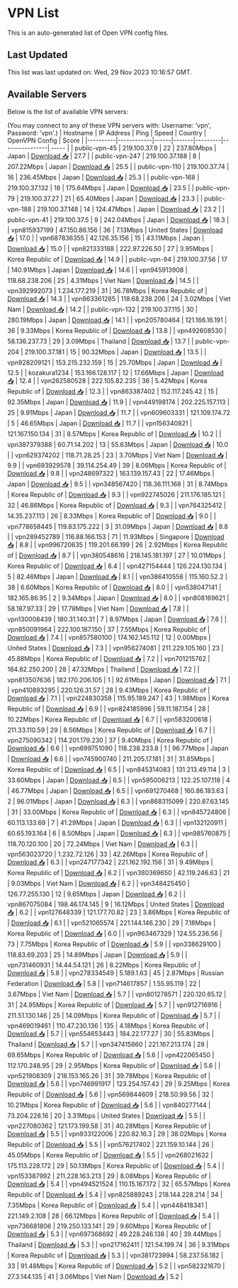 # VPN List

This is an auto-generated list of Open VPN config files.

## Last Updated

This list was last updated on: Wed, 29 Nov 2023 10:16:57 GMT.

## Available Servers

Below is the list of available VPN servers:

(You may connect to any of these VPN servers with: Username: 'vpn', Password: 'vpn'.)
| Hostname | IP Address | Ping | Speed | Country | OpenVPN Config | Score |
|----------|------------|------|-------|---------|----------------| ----- |
| public-vpn-45 | 219.100.37.9 | 22 | 237.80Mbps | Japan | [Download 📥](./configs/server_0_JP.ovpn) | 27.7 |
| public-vpn-247 | 219.100.37.188 | 8 | 207.22Mbps | Japan | [Download 📥](./configs/server_1_JP.ovpn) | 25.5 |
| public-vpn-110 | 219.100.37.74 | 16 | 236.45Mbps | Japan | [Download 📥](./configs/server_2_JP.ovpn) | 25.3 |
| public-vpn-168 | 219.100.37.132 | 18 | 175.64Mbps | Japan | [Download 📥](./configs/server_3_JP.ovpn) | 23.5 |
| public-vpn-79 | 219.100.37.27 | 21 | 65.40Mbps | Japan | [Download 📥](./configs/server_4_JP.ovpn) | 23.3 |
| public-vpn-188 | 219.100.37.148 | 14 | 124.47Mbps | Japan | [Download 📥](./configs/server_5_JP.ovpn) | 23.2 |
| public-vpn-41 | 219.100.37.5 | 9 | 242.04Mbps | Japan | [Download 📥](./configs/server_6_JP.ovpn) | 18.3 |
| vpn815937199 | 47.150.86.156 | 36 | 7.13Mbps | United States | [Download 📥](./configs/server_7_US.ovpn) | 17.0 |
| vpn687836355 | 42.126.35.156 | 15 | 43.11Mbps | Japan | [Download 📥](./configs/server_8_JP.ovpn) | 15.0 |
| vpn821333188 | 222.97.226.50 | 27 | 3.95Mbps | Korea Republic of | [Download 📥](./configs/server_9_KR.ovpn) | 14.9 |
| public-vpn-94 | 219.100.37.56 | 17 | 140.91Mbps | Japan | [Download 📥](./configs/server_10_JP.ovpn) | 14.6 |
| vpn945913908 | 118.68.238.206 | 25 | 4.31Mbps | Viet Nam | [Download 📥](./configs/server_11_VN.ovpn) | 14.5 |
| vpn392992073 | 1.234.177.219 | 31 | 36.78Mbps | Korea Republic of | [Download 📥](./configs/server_12_KR.ovpn) | 14.3 |
| vpn863361285 | 118.68.238.206 | 24 | 3.02Mbps | Viet Nam | [Download 📥](./configs/server_13_VN.ovpn) | 14.2 |
| public-vpn-132 | 219.100.37.115 | 30 | 280.19Mbps | Japan | [Download 📥](./configs/server_14_JP.ovpn) | 14.1 |
| vpn205780464 | 121.166.16.191 | 36 | 9.33Mbps | Korea Republic of | [Download 📥](./configs/server_15_KR.ovpn) | 13.8 |
| vpn492608530 | 58.136.237.73 | 29 | 3.09Mbps | Thailand | [Download 📥](./configs/server_16_TH.ovpn) | 13.7 |
| public-vpn-204 | 219.100.37.181 | 15 | 90.32Mbps | Japan | [Download 📥](./configs/server_17_JP.ovpn) | 13.5 |
| vpn928209121 | 153.215.232.159 | 15 | 25.70Mbps | Japan | [Download 📥](./configs/server_18_JP.ovpn) | 12.5 |
| kozakura1234 | 153.166.128.117 | 12 | 17.66Mbps | Japan | [Download 📥](./configs/server_19_JP.ovpn) | 12.4 |
| vpn262580528 | 222.105.82.235 | 36 | 5.42Mbps | Korea Republic of | [Download 📥](./configs/server_20_KR.ovpn) | 12.3 |
| vpn863387402 | 152.117.245.42 | 15 | 92.35Mbps | Japan | [Download 📥](./configs/server_21_JP.ovpn) | 11.9 |
| vpn449198174 | 202.225.157.113 | 25 | 9.91Mbps | Japan | [Download 📥](./configs/server_22_JP.ovpn) | 11.7 |
| vpn609603331 | 121.109.174.72 | 5 | 46.65Mbps | Japan | [Download 📥](./configs/server_23_JP.ovpn) | 11.7 |
| vpn156340821 | 121.167.150.134 | 31 | 8.57Mbps | Korea Republic of | [Download 📥](./configs/server_24_KR.ovpn) | 10.2 |
| vpn387379388 | 60.71.14.202 | 13 | 55.63Mbps | Japan | [Download 📥](./configs/server_25_JP.ovpn) | 10.0 |
| vpn629374202 | 118.71.28.25 | 23 | 3.70Mbps | Viet Nam | [Download 📥](./configs/server_26_VN.ovpn) | 9.9 |
| vpn693929578 | 39.114.254.49 | 39 | 8.06Mbps | Korea Republic of | [Download 📥](./configs/server_27_KR.ovpn) | 9.8 |
| vpn248697322 | 163.139.157.43 | 22 | 17.46Mbps | Japan | [Download 📥](./configs/server_28_JP.ovpn) | 9.5 |
| vpn348567420 | 118.36.111.168 | 31 | 8.74Mbps | Korea Republic of | [Download 📥](./configs/server_29_KR.ovpn) | 9.3 |
| vpn922745026 | 211.176.185.121 | 32 | 46.86Mbps | Korea Republic of | [Download 📥](./configs/server_30_KR.ovpn) | 9.3 |
| vpn764325412 | 14.35.237.113 | 26 | 8.33Mbps | Korea Republic of | [Download 📥](./configs/server_31_KR.ovpn) | 9.0 |
| vpn778658445 | 119.83.175.222 | 3 | 31.09Mbps | Japan | [Download 📥](./configs/server_32_JP.ovpn) | 8.8 |
| vpn289452789 | 116.88.166.153 | 71 | 11.93Mbps | Singapore | [Download 📥](./configs/server_33_SG.ovpn) | 8.8 |
| vpn996720635 | 119.201.66.199 | 26 | 2.92Mbps | Korea Republic of | [Download 📥](./configs/server_34_KR.ovpn) | 8.7 |
| vpn380548616 | 218.145.181.197 | 27 | 10.01Mbps | Korea Republic of | [Download 📥](./configs/server_35_KR.ovpn) | 8.4 |
| vpn427154444 | 126.224.130.134 | 5 | 82.46Mbps | Japan | [Download 📥](./configs/server_36_JP.ovpn) | 8.1 |
| vpn386410558 | 115.160.52.2 | 38 | 6.60Mbps | Korea Republic of | [Download 📥](./configs/server_37_KR.ovpn) | 8.0 |
| vpn538047141 | 182.165.86.95 | 2 | 9.34Mbps | Japan | [Download 📥](./configs/server_38_JP.ovpn) | 8.0 |
| vpn808169621 | 58.187.97.33 | 29 | 17.78Mbps | Viet Nam | [Download 📥](./configs/server_39_VN.ovpn) | 7.8 |
| vpn130008439 | 180.31.140.31 | 7 | 8.97Mbps | Japan | [Download 📥](./configs/server_40_JP.ovpn) | 7.6 |
| vpn850091964 | 222.100.187.150 | 37 | 7.55Mbps | Korea Republic of | [Download 📥](./configs/server_41_KR.ovpn) | 7.4 |
| vpn857580100 | 174.162.145.112 | 12 | 0.00Mbps | United States | [Download 📥](./configs/server_42_US.ovpn) | 7.3 |
| vpn956274081 | 211.229.105.160 | 23 | 45.88Mbps | Korea Republic of | [Download 📥](./configs/server_43_KR.ovpn) | 7.2 |
| vpn701215762 | 184.82.250.200 | 28 | 47.32Mbps | Thailand | [Download 📥](./configs/server_44_TH.ovpn) | 7.2 |
| vpn813507636 | 182.170.206.105 | 1 | 92.61Mbps | Japan | [Download 📥](./configs/server_45_JP.ovpn) | 7.1 |
| vpn410893295 | 220.126.31.57 | 28 | 9.43Mbps | Korea Republic of | [Download 📥](./configs/server_46_KR.ovpn) | 7.1 |
| vpn224830358 | 115.95.189.247 | 43 | 1.98Mbps | Korea Republic of | [Download 📥](./configs/server_47_KR.ovpn) | 6.9 |
| vpn824185996 | 59.11.187.154 | 28 | 10.22Mbps | Korea Republic of | [Download 📥](./configs/server_48_KR.ovpn) | 6.7 |
| vpn583200618 | 211.33.110.59 | 29 | 8.56Mbps | Korea Republic of | [Download 📥](./configs/server_49_KR.ovpn) | 6.7 |
| vpn275090342 | 114.201.179.230 | 37 | 9.40Mbps | Korea Republic of | [Download 📥](./configs/server_50_KR.ovpn) | 6.6 |
| vpn699751090 | 118.238.233.8 | 1 | 96.77Mbps | Japan | [Download 📥](./configs/server_51_JP.ovpn) | 6.6 |
| vpn745900740 | 211.205.17.181 | 31 | 31.85Mbps | Korea Republic of | [Download 📥](./configs/server_52_KR.ovpn) | 6.5 |
| vpn845314083 | 131.213.49.114 | 3 | 33.60Mbps | Japan | [Download 📥](./configs/server_53_JP.ovpn) | 6.5 |
| vpn595006213 | 122.25.107.118 | 4 | 46.77Mbps | Japan | [Download 📥](./configs/server_54_JP.ovpn) | 6.5 |
| vpn691270468 | 160.86.183.63 | 2 | 96.01Mbps | Japan | [Download 📥](./configs/server_55_JP.ovpn) | 6.3 |
| vpn868315099 | 220.87.63.145 | 31 | 33.00Mbps | Korea Republic of | [Download 📥](./configs/server_56_KR.ovpn) | 6.3 |
| vpn845724806 | 60.113.133.69 | 7 | 41.29Mbps | Japan | [Download 📥](./configs/server_57_JP.ovpn) | 6.3 |
| vpn132120911 | 60.65.193.164 | 6 | 8.50Mbps | Japan | [Download 📥](./configs/server_58_JP.ovpn) | 6.3 |
| vpn985760875 | 118.70.120.100 | 20 | 72.24Mbps | Viet Nam | [Download 📥](./configs/server_59_VN.ovpn) | 6.3 |
| vpn563023720 | 1.232.72.126 | 33 | 42.26Mbps | Korea Republic of | [Download 📥](./configs/server_60_KR.ovpn) | 6.3 |
| vpn247177342 | 221.162.192.156 | 31 | 9.49Mbps | Korea Republic of | [Download 📥](./configs/server_61_KR.ovpn) | 6.2 |
| vpn380369650 | 42.119.246.63 | 21 | 9.03Mbps | Viet Nam | [Download 📥](./configs/server_62_VN.ovpn) | 6.2 |
| vpn348425450 | 126.77.255.130 | 12 | 9.65Mbps | Japan | [Download 📥](./configs/server_63_JP.ovpn) | 6.2 |
| vpn867075084 | 198.46.174.145 | 9 | 16.12Mbps | United States | [Download 📥](./configs/server_64_US.ovpn) | 6.2 |
| vpn127648339 | 121.177.70.82 | 23 | 3.86Mbps | Korea Republic of | [Download 📥](./configs/server_65_KR.ovpn) | 6.1 |
| vpn521065574 | 221.144.146.230 | 29 | 7.18Mbps | Korea Republic of | [Download 📥](./configs/server_66_KR.ovpn) | 6.0 |
| vpn963467329 | 124.55.236.56 | 73 | 7.75Mbps | Korea Republic of | [Download 📥](./configs/server_67_KR.ovpn) | 5.9 |
| vpn338629100 | 118.83.69.203 | 25 | 14.89Mbps | Japan | [Download 📥](./configs/server_68_JP.ovpn) | 5.9 |
| vpn731460931 | 14.44.54.121 | 26 | 8.22Mbps | Korea Republic of | [Download 📥](./configs/server_69_KR.ovpn) | 5.8 |
| vpn278334549 | 5.189.1.63 | 45 | 2.87Mbps | Russian Federation | [Download 📥](./configs/server_70_RU.ovpn) | 5.8 |
| vpn714617857 | 1.55.95.119 | 22 | 3.67Mbps | Viet Nam | [Download 📥](./configs/server_71_VN.ovpn) | 5.7 |
| vpn801278571 | 220.120.65.12 | 31 | 24.95Mbps | Korea Republic of | [Download 📥](./configs/server_72_KR.ovpn) | 5.7 |
| vpn912716916 | 211.51.130.146 | 25 | 14.09Mbps | Korea Republic of | [Download 📥](./configs/server_73_KR.ovpn) | 5.7 |
| vpn469019461 | 110.47.230.136 | 135 | 4.18Mbps | Korea Republic of | [Download 📥](./configs/server_74_KR.ovpn) | 5.7 |
| vpn554653443 | 184.22.177.27 | 30 | 55.83Mbps | Thailand | [Download 📥](./configs/server_75_TH.ovpn) | 5.7 |
| vpn347415860 | 221.167.213.174 | 28 | 69.65Mbps | Korea Republic of | [Download 📥](./configs/server_76_KR.ovpn) | 5.6 |
| vpn422065450 | 112.170.248.95 | 29 | 2.95Mbps | Korea Republic of | [Download 📥](./configs/server_77_KR.ovpn) | 5.6 |
| vpn521908309 | 218.153.165.26 | 31 | 39.78Mbps | Korea Republic of | [Download 📥](./configs/server_78_KR.ovpn) | 5.6 |
| vpn746991917 | 123.254.157.43 | 29 | 9.25Mbps | Korea Republic of | [Download 📥](./configs/server_79_KR.ovpn) | 5.6 |
| vpn569844609 | 218.50.99.56 | 32 | 10.21Mbps | Korea Republic of | [Download 📥](./configs/server_80_KR.ovpn) | 5.6 |
| vpn840277144 | 73.204.228.16 | 20 | 3.31Mbps | United States | [Download 📥](./configs/server_81_US.ovpn) | 5.5 |
| vpn227080362 | 121.173.199.58 | 31 | 40.28Mbps | Korea Republic of | [Download 📥](./configs/server_82_KR.ovpn) | 5.5 |
| vpn933122006 | 220.82.16.3 | 29 | 38.02Mbps | Korea Republic of | [Download 📥](./configs/server_83_KR.ovpn) | 5.5 |
| vpn576217402 | 221.159.10.144 | 26 | 45.05Mbps | Korea Republic of | [Download 📥](./configs/server_84_KR.ovpn) | 5.5 |
| vpn268021632 | 175.113.228.172 | 29 | 50.13Mbps | Korea Republic of | [Download 📥](./configs/server_85_KR.ovpn) | 5.4 |
| vpn153387992 | 211.228.163.213 | 29 | 8.08Mbps | Korea Republic of | [Download 📥](./configs/server_86_KR.ovpn) | 5.4 |
| vpn494521524 | 110.15.167.172 | 32 | 65.57Mbps | Korea Republic of | [Download 📥](./configs/server_87_KR.ovpn) | 5.4 |
| vpn825889243 | 218.144.228.214 | 34 | 7.35Mbps | Korea Republic of | [Download 📥](./configs/server_88_KR.ovpn) | 5.4 |
| vpn448418341 | 221.149.2.108 | 28 | 66.12Mbps | Korea Republic of | [Download 📥](./configs/server_89_KR.ovpn) | 5.4 |
| vpn736681806 | 219.250.133.141 | 29 | 9.60Mbps | Korea Republic of | [Download 📥](./configs/server_90_KR.ovpn) | 5.3 |
| vpn697368692 | 49.228.246.138 | 40 | 39.44Mbps | Thailand | [Download 📥](./configs/server_91_TH.ovpn) | 5.3 |
| vpn217162411 | 121.54.199.74 | 36 | 9.31Mbps | Korea Republic of | [Download 📥](./configs/server_92_KR.ovpn) | 5.3 |
| vpn381723994 | 58.237.56.182 | 33 | 91.48Mbps | Korea Republic of | [Download 📥](./configs/server_93_KR.ovpn) | 5.2 |
| vpn582321670 | 27.3.144.135 | 41 | 3.06Mbps | Viet Nam | [Download 📥](./configs/server_94_VN.ovpn) | 5.2 |
